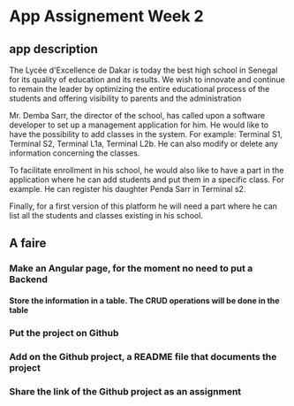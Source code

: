# App Assignement Week 2
## app description 
The Lycée d'Excellence de Dakar is today the best high school in Senegal for its quality of education and its results. We wish to innovate and continue to remain the leader by optimizing the entire educational process of the students and offering visibility to parents and the administration

Mr. Demba Sarr, the director of the school, has called upon a software developer to set up a management application for him. He would like to have the possibility to add classes in the system. For example: Terminal S1, Terminal S2, Terminal L1a, Terminal L2b. He can also modify or delete any information concerning the classes.

To facilitate enrollment in his school, he would also like to have a part in the application where he can add students and put them in a specific class. For example. He can register his daughter Penda Sarr in Terminal s2.

Finally, for a first version of this platform he will need a part where he can list all the students and classes existing in his school.
## A faire

### Make an Angular page, for the moment no need to put a Backend

#### Store the information in a table. The CRUD operations will be done in the table

### Put the project on Github

### Add on the Github project, a README file that documents the project

### Share the link of the Github project as an assignment
